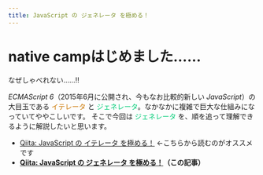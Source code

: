 ```yaml
---
title: JavaScript の ジェネレータ を極める！
---
```


native campはじめました……
==========================
なぜしゃべれない……!!

*ECMAScript 6*（2015年6月に公開され、今もなお比較的新しい *JavaScript*）の大目玉である <font color=#c70>イテレータ</font> と <font color=#0c7>ジェネレータ</font>。なかなかに複雑で巨大な仕組みになっていてややこしいです。
そこで今回は <font color=#0c7>ジェネレータ</font> を、順を追って理解できるように解説したいと思います。

* [Qiita: JavaScript の イテレータ を極める！](http://qiita.com/kura07/items/cf168a7ea20e8c2554c6) ←こちらから読むのがオススメです
* **[Qiita: JavaScript の ジェネレータ を極める！]()（この記事）**
